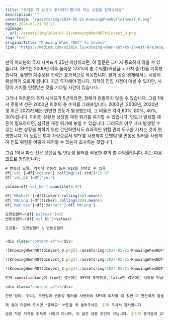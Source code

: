 ```yaml
---
title: "투자할 때 당신이 투자하지 말아야 하는 시점을 알아보세요"
description: ""
coverImage: "/assets/img/2024-05-21-KnowingWhenNOTtoInvest_0.png"
date: 2024-05-21 02:25
ogImage: 
  url: /assets/img/2024-05-21-KnowingWhenNOTtoInvest_0.png
tag: Tech
originalTitle: "Knowing When *NOT* to Invest"
link: "https://medium.com/@zimin.lu/knowing-when-not-to-invest-87e39ce2cea2"
---
```



만약 여러분의 투자 시계표가 25년 이상이라면, 이 질문은 그다지 중요하지 않을 수 있습니다. SPY는 2000년 이후 놀라운 173%의 총 수익률(배당금 + 가치 증가)을 기록했습니다. 유명한 매수보유 전략은 효과적으로 작동합니다. 물가 상승 경제에서는 시장이 확실하게 오르게 됩니다. 지금 투자해야 합니다. 최적의 진입 시점이 아닐 수 있지만, 시장이 가치를 인정받는 것을 기다릴 시간이 있습니다.

그러나 여러분의 투자 시계표가 5년이라면, 항해가 원활하지 않을 수 있습니다. 그림 1에서 주황색 선은 2000년 이후의 총 수익률 그래프입니다. 2003년, 2008년, 2020년 및 최근 2023년에는 빈번한 인도가 발생했는데, 그 비율은 각각 60%, 80%, 40%, 30%입니다. 이러한 상황은 상당한 재정 위기를 야기할 수 있습니다. 인도가 발생할 때 돈이 필요하다면, 심각한 재정 위기에 놓일 수 있습니다. 그러므로 아무 때나 발생할 수 있는 나쁜 상황을 피하기 위한 간단하면서도 효과적인 위험 관리 도구를 가지는 것이 현명합니다. 이 노트는 투자 차량으로서 SPY를 사용하여 모멘텀 및 변동성 필터를 사용하여 인도 위험을 어떻게 제어할 수 있는지 조사하는 것입니다.

그림 1에서 파란 선은 모멘텀 및 변동성 필터를 적용한 후의 총 수익률입니다. 이는 다음 코드로 정의됩니다:
```js
# 변동성 모델, 역사적 변동성 또는 VIX를 선택할 수 있음
df['vol']=df['return'].rolling(14).std()*15.87
df['vol_bb']=df['vol']

volmax=df['vol_bb'].quantile(0.97)

df['MAshort']=df[ticker].rolling(50).mean()
df['MAlong']=df[ticker].rolling(200).mean()
df['maCross']=df['MAshort']-df['MAlong']

모멘텀필터=(df['maCross']>0)  
변동성필터=(df['vol_bb']<volmax)

조건롱=  모멘텀필터 & 변동성필터


<div class="content-ad"></div>

![KnowingWhenNOTtoInvest_0.png](./assets/img/2024-05-21-KnowingWhenNOTtoInvest_0.png)

![KnowingWhenNOTtoInvest_1.png](./assets/img/2024-05-21-KnowingWhenNOTtoInvest_1.png)

![KnowingWhenNOTtoInvest_2.png](./assets/img/2024-05-21-KnowingWhenNOTtoInvest_2.png)

만약 conditionLong이 true인 경우에는 SPY에 투자하고, false인 경우에는 시장을 떠납니다. 다른 말로는 그림 1과 같이 d=1일 때에는 SPY에 투자하며, d=0일 때에는 투자하지 않습니다. 시장에 없는 시기를 선택함으로써, 80%의 최대 손실을 21%로 줄일 수 있습니다. 2000년부터 현재까지의 기간에 대해 리스크 피리오드 1%를 사용하여, Sharp 비율이 0.31에서 0.66으로 향상됩니다. 물론 총 수익은 173%에서 206%로 약간 상승하지만, 리스크 경제적인 전략에서의 Sharp 비율은 100% 증가했습니다.

<div class="content-ad"></div>

간단 정리: 우리는 모멘텀과 변동성 필터를 사용하여 SPY에 투자할 때 훨씬 더 편안하게 잠을 잘 수 있습니다.

제 글이 마음에 드시면 *좋아요* 버튼을 꾹 눌러주세요. 읽어 주셔서 감사합니다.

금융 자문 자격을 취득한 사람이 아니며, 이 글은 금융 조언이 아닙니다. 순전히 즐거움과 교육적 목적으로 작성되었습니다.